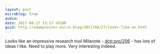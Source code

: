 ```yaml
---
layout: post
microblog: true
audio: 
date: 2017-08-27 13:17 +0100
guid: http://adamprocter.micro.blog/2017/08/27/looks-like-an.html
---
```

Looks like an impressive research tool Milanote - [dctr.pro/206](http://dctr.pro/206) - has lots of ideas I like. Need to play more. Very interesting indeed. 

